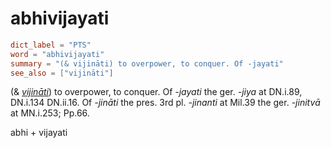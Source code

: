 # abhivijayati

``` toml
dict_label = "PTS"
word = "abhivijayati"
summary = "(& vijināti) to overpower, to conquer. Of -jayati"
see_also = ["vijināti"]
```

(& *[vijināti](vijināti.md)*) to overpower, to conquer. Of *\-jayati* the ger. *\-jiya* at DN.i.89, DN.i.134 DN.ii.16. Of *\-jināti* the pres. 3rd pl. *\-jinanti* at Mil.39 the ger. *\-jinitvā* at MN.i.253; Pp.66.

abhi \+ vijayati

